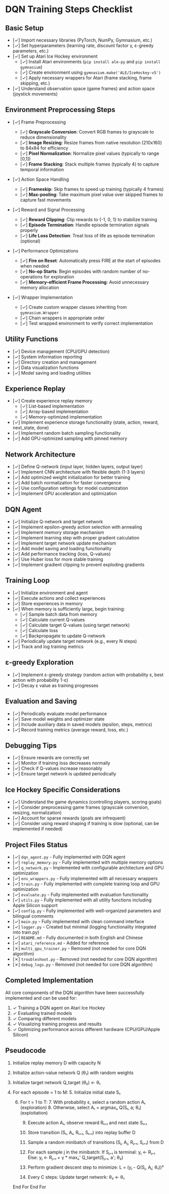 # DQN Training Steps Checklist

## Basic Setup
- [✓] Import necessary libraries (PyTorch, NumPy, Gymnasium, etc.)
- [✓] Set hyperparameters (learning rate, discount factor γ, ε-greedy parameters, etc.)
- [✓] Set up Atari Ice Hockey environment
  - [✓] Install Atari environments (`pip install ale-py` and `pip install gymnasium`)
  - [✓] Create environment using `gymnasium.make('ALE/IceHockey-v5')`
  - [✓] Apply necessary wrappers for Atari (frame stacking, frame skipping, etc.)
- [✓] Understand observation space (game frames) and action space (joystick movements)

## Environment Preprocessing Steps
- [✓] Frame Preprocessing
  - [✓] **Grayscale Conversion**: Convert RGB frames to grayscale to reduce dimensionality
  - [✓] **Image Resizing**: Resize frames from native resolution (210x160) to 84x84 for efficiency
  - [✓] **Pixel Normalization**: Normalize pixel values (typically to range [0,1])
  - [✓] **Frame Stacking**: Stack multiple frames (typically 4) to capture temporal information
  
- [✓] Action Space Handling
  - [✓] **Frameskip**: Skip frames to speed up training (typically 4 frames)
  - [✓] **Max-pooling**: Take maximum pixel value over skipped frames to capture fast movements

- [✓] Reward and Signal Processing
  - [✓] **Reward Clipping**: Clip rewards to {-1, 0, 1} to stabilize training
  - [✓] **Episode Termination**: Handle episode termination signals properly
  - [✓] **Life Loss Detection**: Treat loss of life as episode termination (optional)

- [✓] Performance Optimizations
  - [✓] **Fire on Reset**: Automatically press FIRE at the start of episodes when needed
  - [✓] **No-op Starts**: Begin episodes with random number of no-operations for exploration
  - [✓] **Memory-efficient Frame Processing**: Avoid unnecessary memory allocation

- [✓] Wrapper Implementation
  - [✓] Create custom wrapper classes inheriting from `gymnasium.Wrapper`
  - [✓] Chain wrappers in appropriate order
  - [✓] Test wrapped environment to verify correct implementation

## Utility Functions
- [✓] Device management (CPU/GPU detection)
- [✓] System information reporting
- [✓] Directory creation and management
- [✓] Data visualization functions
- [✓] Model saving and loading utilities

## Experience Replay
- [✓] Create experience replay memory
  - [✓] List-based implementation
  - [✓] Array-based implementation
  - [✓] Memory-optimized implementation
- [✓] Implement experience storage functionality (state, action, reward, next_state, done)
- [✓] Implement random batch sampling functionality
- [✓] Add GPU-optimized sampling with pinned memory

## Network Architecture
- [✓] Define Q-network (input layer, hidden layers, output layer)
- [✓] Implement CNN architecture with flexible depth (1-3 layers)
- [✓] Add optimized weight initialization for better training
- [✓] Add batch normalization for faster convergence
- [✓] Use configuration settings for model customization
- [✓] Implement GPU acceleration and optimization

## DQN Agent
- [✓] Initialize Q-network and target network
- [✓] Implement epsilon-greedy action selection with annealing
- [✓] Implement memory storage mechanism
- [✓] Implement learning step with proper gradient calculation
- [✓] Implement target network update mechanism
- [✓] Add model saving and loading functionality
- [✓] Add performance tracking (loss, Q-values)
- [✓] Use Huber loss for more stable training
- [✓] Implement gradient clipping to prevent exploding gradients

## Training Loop
- [✓] Initialize environment and agent
- [✓] Execute actions and collect experiences
- [✓] Store experiences in memory
- [✓] When memory is sufficiently large, begin training:
  - [✓] Sample batch data from memory
  - [✓] Calculate current Q-values
  - [✓] Calculate target Q-values (using target network)
  - [✓] Calculate loss
  - [✓] Backpropagate to update Q-network
- [✓] Periodically update target network (e.g., every N steps)
- [✓] Track and log training metrics

## ε-greedy Exploration
- [✓] Implement ε-greedy strategy (random action with probability ε, best action with probability 1-ε)
- [✓] Decay ε value as training progresses

## Evaluation and Saving
- [✓] Periodically evaluate model performance
- [✓] Save model weights and optimizer state
- [✓] Include auxiliary data in saved models (epsilon, steps, metrics)
- [✓] Record training metrics (average reward, loss, etc.)

## Debugging Tips
- [✓] Ensure rewards are correctly set
- [✓] Monitor if training loss decreases normally
- [✓] Check if Q-values increase reasonably
- [✓] Ensure target network is updated periodically

## Ice Hockey Specific Considerations
- [✓] Understand the game dynamics (controlling players, scoring goals)
- [✓] Consider preprocessing game frames (grayscale conversion, resizing, normalization)
- [✓] Account for sparse rewards (goals are infrequent)
- [✓] Consider using reward shaping if training is slow (optional, can be implemented if needed)

## Project Files Status
- [✓] `dqn_agent.py` - Fully implemented with DQN agent
- [✓] `replay_memory.py` - Fully implemented with multiple memory options
- [✓] `q_network.py` - Implemented with configurable architecture and GPU optimization
- [✓] `env_wrappers.py` - Fully implemented with all necessary wrappers
- [✓] `train.py` - Fully implemented with complete training loop and GPU optimization
- [✓] `evaluate.py` - Fully implemented with evaluation functionality
- [✓] `utils.py` - Fully implemented with all utility functions including Apple Silicon support
- [✓] `config.py` - Fully implemented with well-organized parameters and bilingual comments
- [✓] `main.py` - Fully implemented with clean command interface
- [✓] `logger.py` - Created but minimal (logging functionality integrated into train.py)
- [✓] `README.md` - Fully documented in both English and Chinese
- [✓] `atari_reference.md` - Added for reference
- [✗] `multi_gpu_trainer.py` - Removed (not needed for core DQN algorithm)
- [✗] `troubleshoot.py` - Removed (not needed for core DQN algorithm)
- [✗] `debug_logs.py` - Removed (not needed for core DQN algorithm)

## Completed Implementation
All core components of the DQN algorithm have been successfully implemented and can be used for:
1. ✓ Training a DQN agent on Atari Ice Hockey
2. ✓ Evaluating trained models
3. ✓ Comparing different models
4. ✓ Visualizing training progress and results
5. ✓ Optimizing performance across different hardware (CPU/GPU/Apple Silicon)

## Pseudocode
1. Initialize replay memory D with capacity N
2. Initialize action-value network Q (θ₁) with random weights
3. Initialize target network Q_target (θ₂) ← θ₁

4. For each episode = 1 to M:
    5. Initialize initial state S₁

    6. For t = 1 to T:
        7. With probability ε, select a random action Aₜ (exploration)
        8. Otherwise, select Aₜ = argmaxₐ Q(Sₜ, a; θ₁) (exploitation)

        9. Execute action Aₜ, observe reward Rₜ₊₁ and next state Sₜ₊₁

        10. Store transition (Sₜ, Aₜ, Rₜ₊₁, Sₜ₊₁) into replay buffer D

        11. Sample a random minibatch of transitions (Sⱼ, Aⱼ, Rⱼ₊₁, Sⱼ₊₁) from D

        12. For each sample j in the minibatch:
            If Sⱼ₊₁ is terminal:
                yⱼ ← Rⱼ₊₁
            Else:
                yⱼ ← Rⱼ₊₁ + γ * maxₐ' Q_target(Sⱼ₊₁, a'; θ₂)

        13. Perform gradient descent step to minimize:
            L = (yⱼ - Q(Sⱼ, Aⱼ; θ₁))²

        14. Every C steps:
            Update target network: θ₂ ← θ₁

    End For
End For

